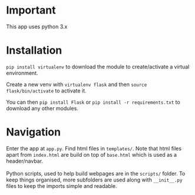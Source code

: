 # Important
This app uses python 3.x

# Installation
`pip install virtualenv` to download the module to create/activate a virtual environment.

Create a new venv with `virtualenv flask` and then `source flask/bin/activate` to activate it.

You can then `pip install Flask` or `pip install -r requirements.txt` to download any other modules.

# Navigation
Enter the app at `app.py`.
Find html files in `templates/`. Note that html files apart from `index.html` are build on top of `base.html` which is used as a header/navbar.<br><br>
Python scripts, used to help build webpages are in the `scripts/` folder. To keep things organised, more subfolders are used along with `__init__.py` files to keep the imports simple and readable.


